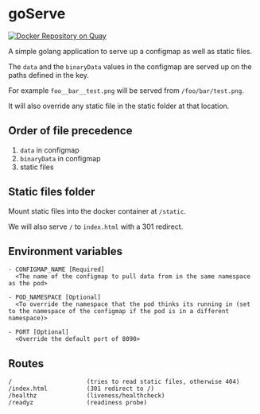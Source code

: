 # goServe

[![Docker Repository on Quay](https://quay.io/repository/vqcomms/goserve/status "Docker Repository on Quay")](https://quay.io/repository/vqcomms/goserve)

A simple golang application to serve up a configmap as well as static files.

The `data` and the `binaryData` values in the configmap are served up on the paths defined in the key.

For example `foo__bar__test.png` will be served from `/foo/bar/test.png`.

It will also override any static file in the static folder at that location.

## Order of file precedence

1. `data` in configmap
2. `binaryData` in configmap
3. static files

## Static files folder

Mount static files into the docker container at `/static`.

We will also serve `/` to `index.html` with a 301 redirect.

## Environment variables
```
- CONFIGMAP_NAME [Required]
  <The name of the configmap to pull data from in the same namespace as the pod>

- POD_NAMESPACE [Optional]
  <To override the namespace that the pod thinks its running in (set to the namespace of the configmap if the pod is in a different namespace)>

- PORT [Optional]
  <Override the default port of 8090>
```

## Routes
```
/                     (tries to read static files, otherwise 404)
/index.html           (301 redirect to /)
/healthz              (liveness/healthcheck)
/readyz               (readiness probe)
```